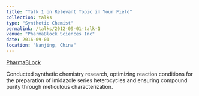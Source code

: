 ```yaml
---
title: "Talk 1 on Relevant Topic in Your Field"
collection: talks
type: "Synthetic Chemist"
permalink: /talks/2012-09-01-talk-1
venue: "PharmaBlock Sciences Inc"
date: 2016-09-01
location: "Nanjing, China"
---
```


[PharmaBLock](https://www.pharmablock.com/)

Conducted synthetic chemistry research, optimizing reaction conditions for the preparation of imidazole series heterocycles and ensuring compound purity through meticulous characterization.